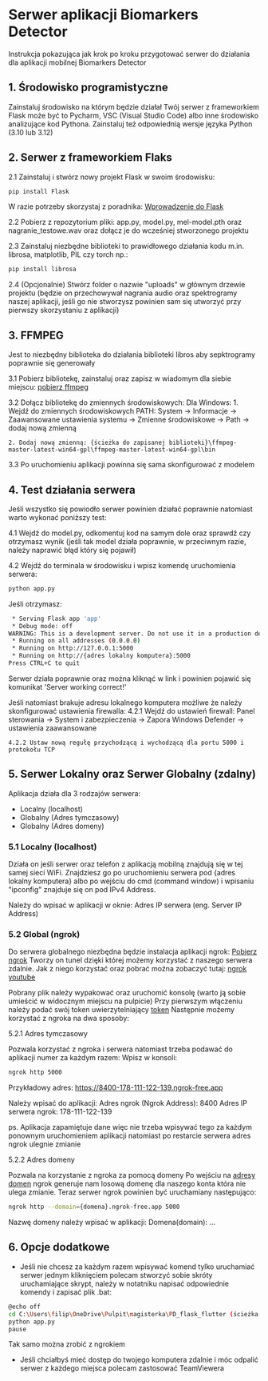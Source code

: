 # Serwer aplikacji Biomarkers Detector

Instrukcja pokazująca jak krok po kroku przygotować serwer do działania dla aplikacji mobilnej Biomarkers Detector

## 1. Środowisko programistyczne

Zainstaluj środowisko na którym będzie działał Twój serwer z frameworkiem Flask może być to Pycharm, VSC (Visual Studio Code) albo inne środowisko analizujące kod Pythona. Zainstaluj też odpowiednią wersje języka Python (3.10 lub 3.12)

## 2. Serwer z frameworkiem Flaks

2.1 Zainstaluj i stwórz nowy projekt Flask w swoim środowisku:
```sh
pip install Flask
```
W razie potrzeby skorzystaj z poradnika: [Wprowadzenie do Flask](https://brylka.net/hello-world-instalacja-i-pierwsze-uruchomienie-flask)

2.2 Pobierz z repozytorium pliki: app.py, model.py, mel-model.pth oraz nagranie_testowe.wav oraz dołącz je do wcześniej stworzonego projektu 

2.3 Zainstaluj niezbędne biblioteki to prawidłowego działania kodu m.in. librosa, matplotlib, PIL czy torch 
np.:
```sh
pip install librosa
```

2.4 (Opcjonalnie) Stwórz folder o nazwie "uploads" w głównym drzewie projektu (będzie on przechowywał nagrania audio oraz spektrogramy naszej aplikacji, jeśli go nie stworzysz powinien sam się utworzyć przy pierwszy skorzystaniu z aplikacji)

## 3. FFMPEG 

Jest to niezbędny biblioteka do działania biblioteki libros aby sepktrogramy poprawnie się generowały

3.1 Pobierz bibliotekę, zainstaluj oraz zapisz w wiadomym dla siebie miejscu: [pobierz ffmpeg](https://www.ffmpeg.org/download.html)

3.2 Dołącz bibliotekę do zmiennych środowiskowych:
Dla Windows:
	1. Wejdź do zmiennych środowiskowych PATH: System -> Informacje -> Zaawansowane ustawienia systemu -> Zmienne środowiskowe -> 	Path -> dodaj nową zmienną 

	2. Dodaj nową zmienną: {ścieżka do zapisanej biblioteki}\ffmpeg-master-latest-win64-gpl\ffmpeg-master-latest-win64-gpl\bin

3.3 Po uruchomieniu aplikacji powinna się sama skonfigurować z modelem 

## 4. Test działania serwera

Jeśli wszystko się powiodło serwer powinien działać poprawnie natomiast warto wykonać poniższy test:

4.1 Wejdź do model.py, odkomentuj kod na samym dole oraz sprawdź czy otrzymasz wynik (jeśli tak model działa poprawnie, w przeciwnym razie, należy naprawić błąd który się pojawił)

4.2 Wejdź do terminala w środowisku i wpisz komendę uruchomienia serwera:
```sh
python app.py
```
Jeśli otrzymasz:
```sh
 * Serving Flask app 'app'
 * Debug mode: off
WARNING: This is a development server. Do not use it in a production deployment. Use a production WSGI server instead.
 * Running on all addresses (0.0.0.0)
 * Running on http://127.0.0.1:5000
 * Running on http://{adres lokalny komputera}:5000
Press CTRL+C to quit
```
Serwer działa poprawnie oraz można kliknąć w link i powinien pojawić się komunikat 'Server working correct!'

Jeśli natomiast brakuje adresu lokalnego komputera możliwe że należy skonfigurować ustawienia firewalla:
	4.2.1 Wejdź do ustawień firewall: Panel sterowania -> System i zabezpieczenia -> Zapora Windows Defender -> ustawienia 	zaawansowane

	4.2.2 Ustaw nową regułę przychodzącą i wychodzącą dla portu 5000 i protokołu TCP

## 5. Serwer Lokalny oraz Serwer Globalny (zdalny)

Aplikacja działa dla 3 rodzajów serwera:
- Localny (localhost)
- Globalny (Adres tymczasowy)
- Globalny (Adres domeny)

### 5.1 Localny (localhost) 

Działa on jeśli serwer oraz telefon z aplikacją mobilną znajdują się w tej samej sieci WiFi. Znajdziesz go po uruchomieniu serwera pod {adres lokalny komputera} albo po wejściu do cmd (command window) i wpisaniu "ipconfig" znajduje się on pod IPv4 Address.

Należy do wpisać w aplikacji w oknie: Adres IP serwera (eng. Server IP Address)


### 5.2 Global (ngrok)

Do serwera globalnego niezbędna będzie instalacja aplikacji ngrok: [Pobierz ngrok](https://ngrok.com/download)
Tworzy on tunel dzięki której możemy korzystać z naszego serwera zdalnie. 
Jak z niego korzystać oraz pobrać można zobaczyć tutaj: [ngrok youtube](https://www.youtube.com/watch?v=palp_5k81j0&t=297s)

Pobrany plik należy wypakować oraz uruchomić konsolę (warto ją sobie umieścić w widocznym miejscu na pulpicie)
Przy pierwszym włączeniu należy podać swój token uwierzytelniający [token](https://dashboard.ngrok.com/tunnels/authtokens)
Następnie możemy korzystać z ngroka na dwa sposoby: 

5.2.1 Adres tymczasowy

Pozwala korzystać z ngroka i serwera natomiast trzeba podawać do aplikacji numer za każdym razem: 
Wpisz w konsoli:
```sh
ngrok http 5000
```
Przykładowy adres:
https://8400-178-111-122-139.ngrok-free.app

Należy wpisać do aplikacji:
Adres ngrok (Ngrok Address): 8400
Adres IP serwera ngrok: 178-111-122-139

ps. Aplikacja zapamiętuje dane więc nie trzeba wpisywać tego za każdym ponownym uruchomieniem aplikacji natomiast po restarcie serwera adres ngrok ulegnie zmianie

5.2.2 Adres domeny

Pozwala na korzystanie z ngroka za pomocą domeny
Po wejściu na [adresy domen](https://dashboard.ngrok.com/cloud-edge/domains) ngrok generuje nam losową domenę dla naszego konta 
która nie ulega zmianie. Teraz serwer ngrok powinien być uruchamiany następująco:
```sh
ngrok http --domain={domena}.ngrok-free.app 5000
```
Nazwę domeny należy wpisać w aplikacji:
Domena(domain): …

## 6. Opcje dodatkowe

- Jeśli nie chcesz za każdym razem wpisywać komend tylko uruchamiać serwer jednym kliknięciem polecam stworzyć sobie skróty uruchamiające skrypt, należy w notatniku napisać odpowiednie komendy i zapisać plik .bat:
```sh
@echo off
cd C:\Users\filip\OneDrive\Pulpit\magisterka\PD_flask_flutter (ścieżka do serwera flask)
python app.py
pause
```
Tak samo można zrobić z ngrokiem

- Jeśli chciałbyś mieć dostęp do twojego komputera zdalnie i móc odpalić serwer z każdego miejsca polecam zastosować TeamViewera 

 





